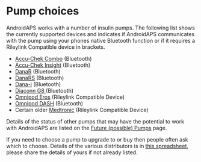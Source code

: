 # Pump choices

AndroidAPS works with a number of insulin pumps.  The following list shows the currently supported devices and indicates if AndroidAPS communicates with the pump using your phones native Bluetooth function or if it requires a Rileylink Compatible device in brackets. 

- [Accu-Chek Combo](../Configuration/Accu-Chek-Combo-Pump.md)  (Bluetooth)
- [Accu-Chek Insight](../Configuration/Accu-Chek-Insight-Pump.md) (Bluetooth)
- [DanaR](../Configuration/DanaR-Insulin-Pump.md) (Bluetooth)
- [DanaRS](../Configuration/DanaRS-Insulin-Pump.md) (Bluetooth)
- [Dana-i](../Configuration/DanaRS-Insulin-Pump.md) (Bluetooth)
- [Diaconn G8 ](../Configuration/DiaconnG8.rst)  (Bluetooth)
- [Omnipod Eros](../Configuration/OmnipodEros.rst)  (Rileylink Compatible Device)
- [Omnipod DASH](../Configuration/OmnipodDASH.md)  (Bluetooth)
- Certain older [Medtronic](../Configuration/MedtronicPump.md) (Rileylink Compatible Device)

Details of the status of other pumps that may have the potential to work with AndroidAPS are listed on the [Future (possible) Pumps](Future-possible-Pump-Drivers.md) page.

If you need to choose a pump to upgrade to or buy then people often ask which to choose. Details of the various distributors is in [this spreadsheet](https://drive.google.com/open?id=1CRfmmjA-0h_9nkRViP3J9FyflT9eu-a8HeMrhrKzKz0), please share the details of yours if not already listed.
